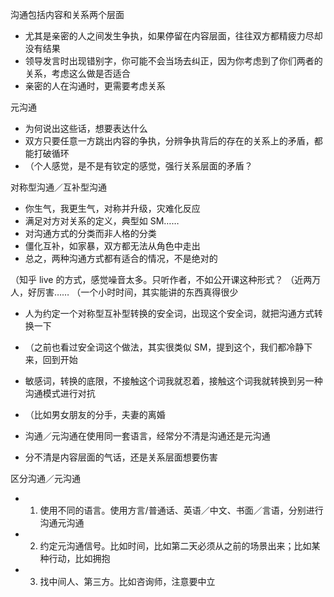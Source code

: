 沟通包括内容和关系两个层面
- 尤其是亲密的人之间发生争执，如果停留在内容层面，往往双方都精疲力尽却没有结果
- 领导发言时出现错别字，你可能不会当场去纠正，因为你考虑到了你们两者的关系，考虑这么做是否适合
- 亲密的人在沟通时，更需要考虑关系

元沟通
- 为何说出这些话，想要表达什么
- 双方只要任意一方跳出内容的争执，分辨争执背后的存在的关系上的矛盾，都能打破循环
- （个人感觉，是不是有钦定的感觉，强行关系层面的矛盾？

对称型沟通／互补型沟通
- 你生气，我更生气，对称并升级，灾难化反应
- 满足对方对关系的定义，典型如 SM……
- 对沟通方式的分类而非人格的分类
- 僵化互补，如家暴，双方都无法从角色中走出
- 总之，两种沟通方式都有适合的情况，不是绝对的

（知乎 live 的方式，感觉噪音太多。只听作者，不如公开课这种形式？
（近两万人，好厉害……
（一个小时时间，其实能讲的东西真得很少

- 人为约定一个对称型互补型转换的安全词，出现这个安全词，就把沟通方式转换一下
- （之前也看过安全词这个做法，其实很类似 SM，提到这个，我们都冷静下来，回到开始
- 敏感词，转换的底限，不接触这个词我就忍着，接触这个词我就转换到另一种沟通模式进行对抗
- （比如男女朋友的分手，夫妻的离婚

- 沟通／元沟通在使用同一套语言，经常分不清是沟通还是元沟通
- 分不清是内容层面的气话，还是关系层面想要伤害

区分沟通／元沟通
- 1. 使用不同的语言。使用方言/普通话、英语／中文、书面／言语，分别进行沟通元沟通
- 2. 约定元沟通信号。比如时间，比如第二天必须从之前的场景出来；比如某种行动，比如拥抱
- 3. 找中间人、第三方。比如咨询师，注意要中立
